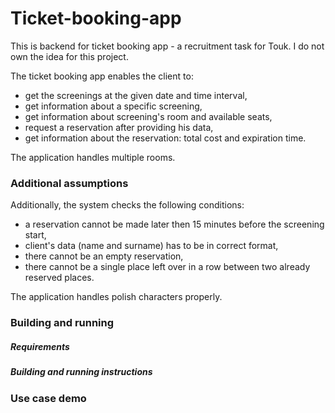 # Ticket-booking-app
This is backend for ticket booking app - a recruitment task for Touk.
I do not own the idea for this project.

The ticket booking app enables the client to:

- get the screenings at the given date and time interval,
- get information about a specific screening,
- get information about screening's room and available seats,
- request a reservation after providing his data,
- get information about the reservation: total cost and expiration time.

The application handles multiple rooms.



### Additional assumptions

Additionally, the system checks the following conditions:

- a reservation cannot be made later then 15 minutes before the screening start,
- client's data (name and surname) has to be in correct format,
- there cannot be an empty reservation,
- there cannot be a single place left over in a row between two already reserved
  places.

The application handles polish characters properly.



### Building and running

##### Requirements



##### Building and running instructions





### Use case demo

